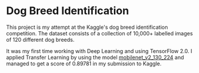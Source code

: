 # Dog Breed Identification

This project is my attempt at the Kaggle's dog breed identification competition. The dataset consists of a collection of 10,000+ labelled images of 120 different dog breeds.

It was my first time working with Deep Learning and using TensorFlow 2.0. I applied Transfer Learning by using the model [mobilenet_v2_130_224](https://tfhub.dev/google/imagenet/mobilenet_v2_130_224/classification/4) and managed to get a score of 0.89781 in my submission to Kaggle.
